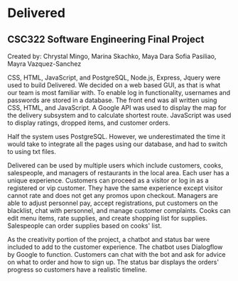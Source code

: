 # Delivered
## CSC322 Software Engineering Final Project
Created by: Chrystal Mingo, Marina Skachko, Maya Dara Sofia Pasiliao, Mayra Vazquez-Sanchez

CSS, HTML, JavaScript, and PostgreSQL, Node.js, Express, Jquery were used to build Delivered. We decided on a web based GUI, as that is what our team is most familiar with. To enable log in functionality, usernames and passwords are stored in a database. The front end was all written using CSS, HTML, and JavaScript. A Google API was used to display the map for the delivery subsystem and to calculate shortest route. JavaScript was used to display ratings, dropped items, and customer orders.

Half the system uses PostgreSQL. However, we underestimated the time it would take to integrate all the pages using our database, and had to switch to using txt files.

Delivered can be used by multiple users which include customers, cooks, salespeople, and managers of restaurants in the local area. Each user has a unique experience. Customers can proceed as a visitor or log in as a registered or vip customer. They have the same experience except visitor cannot rate and does not get any promos upon checkout. Managers are able to adjust personnel pay, accept registrations, put customers on the blacklist, chat with personnel, and manage customer complaints. Cooks can edit menu items, rate supplies, and create shopping list for supplies. Salespeople can order supplies based on cooks' list.

As the creativity portion of the project, a chatbot and status bar were included to add to the customer experience. The chatbot uses Dialogflow by Google to function. Customers can chat with the bot and ask for advice on what to order and how to sign up. The status bar displays the orders' progress so customers have a realistic timeline.
